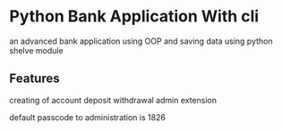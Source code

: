 # Python Bank Application With cli
an advanced bank application using OOP and saving data using python shelve module

## Features
creating of account
deposit
withdrawal
admin extension

default passcode to administration is 1826
